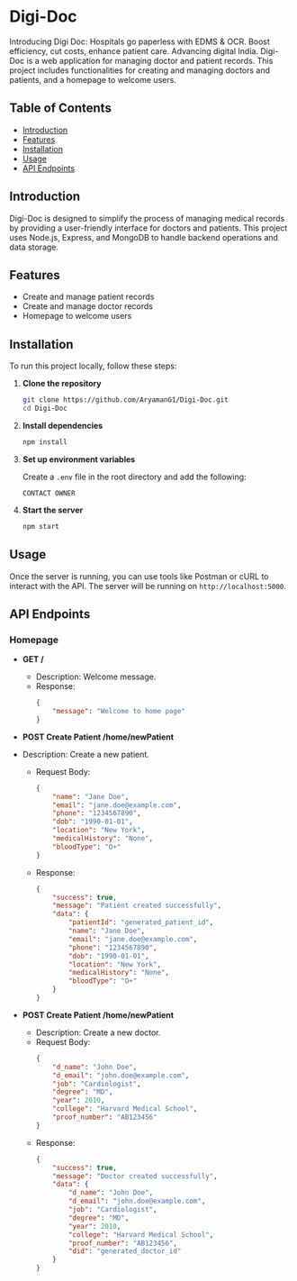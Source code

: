 # Digi-Doc
Introducing Digi Doc: Hospitals go paperless with EDMS & OCR. Boost efficiency, cut costs, enhance patient care. Advancing digital India.
Digi-Doc is a web application for managing doctor and patient records. This project includes functionalities for creating and managing doctors and patients, and a homepage to welcome users.

## Table of Contents

- [Introduction](#introduction)
- [Features](#features)
- [Installation](#installation)
- [Usage](#usage)
- [API Endpoints](#api-endpoints)


## Introduction

Digi-Doc is designed to simplify the process of managing medical records by providing a user-friendly interface for doctors and patients. This project uses Node.js, Express, and MongoDB to handle backend operations and data storage.

## Features

- Create and manage patient records
- Create and manage doctor records
- Homepage to welcome users

## Installation

To run this project locally, follow these steps:

1. **Clone the repository**
    ```bash
    git clone https://github.com/AryamanG1/Digi-Doc.git
    cd Digi-Doc
    ```

2. **Install dependencies**
    ```bash
    npm install
    ```

3. **Set up environment variables**

    Create a `.env` file in the root directory and add the following:
    ```
    CONTACT OWNER

    ```

4. **Start the server**
    ```bash
    npm start
    ```

## Usage

Once the server is running, you can use tools like Postman or cURL to interact with the API. The server will be running on `http://localhost:5000`.

## API Endpoints

### Homepage

- **GET /**
    - Description: Welcome message.
    - Response:
        ```json
        {
            "message": "Welcome to home page"
        }
        ```


- **POST Create Patient /home/newPatient**
- Description: Create a new patient.
    - Request Body:
        ```json
        {
            "name": "Jane Doe",
            "email": "jane.doe@example.com",
            "phone": "1234567890",
            "dob": "1990-01-01",
            "location": "New York",
            "medicalHistory": "None",
            "bloodType": "O+"
        }
        ```
    - Response:
        ```json
        {
            "success": true,
            "message": "Patient created successfully",
            "data": {
                "patientId": "generated_patient_id",
                "name": "Jane Doe",
                "email": "jane.doe@example.com",
                "phone": "1234567890",
                "dob": "1990-01-01",
                "location": "New York",
                "medicalHistory": "None",
                "bloodType": "O+"
            }
        }
        ```



- **POST Create Patient /home/newPatient**
    - Description: Create a new doctor.
    - Request Body:
        ```json
        {
            "d_name": "John Doe",
            "d_email": "john.doe@example.com",
            "job": "Cardiologist",
            "degree": "MD",
            "year": 2010,
            "college": "Harvard Medical School",
            "proof_number": "AB123456"
        }
        ```
    - Response:
        ```json
        {
            "success": true,
            "message": "Doctor created successfully",
            "data": {
                "d_name": "John Doe",
                "d_email": "john.doe@example.com",
                "job": "Cardiologist",
                "degree": "MD",
                "year": 2010,
                "college": "Harvard Medical School",
                "proof_number": "AB123456",
                "did": "generated_doctor_id"
            }
        }
        ```



